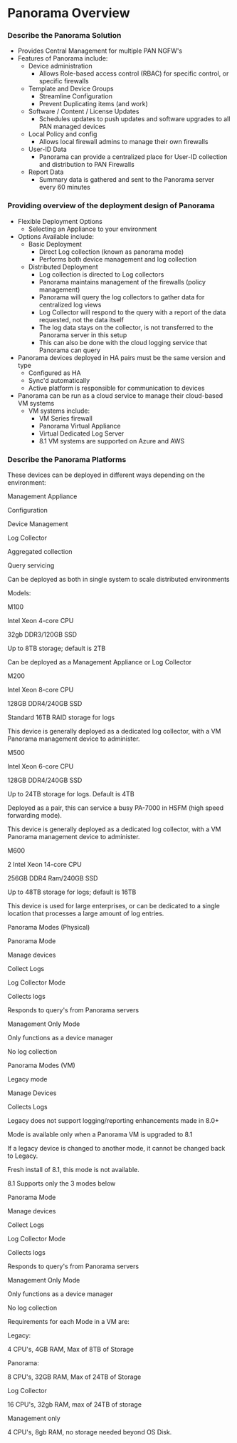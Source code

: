 # Panorama Overview

### Describe the Panorama Solution
* Provides Central Management for multiple PAN NGFW's
* Features of Panorama include:
  * Device administration
    * Allows Role-based access control (RBAC) for specific control, or specific firewalls
  * Template and Device Groups
    * Streamline Configuration
    * Prevent Duplicating items (and work)
  * Software / Content / License Updates
    * Schedules updates to push updates and software upgrades to all PAN managed devices
  * Local Policy and config
    * Allows local firewall admins to manage their own firewalls
  * User-ID Data
    * Panorama can provide a centralized place for User-ID collection and distribution to PAN Firewalls
  * Report Data
    * Summary data is gathered and sent to the Panorama server every 60 minutes

### Providing overview of the deployment design of Panorama
* Flexible Deployment Options
  * Selecting an Appliance to your environment
* Options Available include:
  * Basic Deployment
    * Direct Log collection (known as panorama mode)
    * Performs both device management and log collection
  * Distributed Deployment
    * Log collection is directed to Log collectors
    * Panorama maintains management of the firewalls (policy management)
    * Panorama will query the log collectors to gather data for centralized log views
    * Log Collector will respond to the query with a report of the data requested, not the data itself
    * The log data stays on the collector, is not transferred to the Panorama server in this setup
    * This can also be done with the cloud logging service that Panorama can query
* Panorama devices deployed in HA pairs must be the same version and type
  * Configured as HA
  * Sync'd automatically
  * Active platform is responsible for communication to devices
* Panorama can be run as a cloud service to manage their cloud-based VM systems
  * VM systems include:
    * VM Series firewall
    * Panorama Virtual Appliance
    * Virtual Dedicated Log Server
    * 8.1 VM systems are supported on Azure and AWS

### Describe the Panorama Platforms

These devices can be deployed in different ways depending on the environment:

Management Appliance

Configuration

Device Management

Log Collector

Aggregated collection

Query servicing

Can be deployed as both in single system to scale distributed environments

Models:

M100

Intel Xeon 4-core CPU

32gb DDR3/120GB SSD

Up to 8TB storage; default is 2TB

Can be deployed as a Management Appliance or Log Collector

M200

Intel Xeon 8-core CPU

128GB DDR4/240GB SSD

Standard 16TB RAID storage for logs

This device is generally deployed as a dedicated log collector, with a VM Panorama management device to administer.

M500

Intel Xeon 6-core CPU

128GB DDR4/240GB SSD

Up to 24TB storage for logs. Default is 4TB

Deployed as a pair, this can service a busy PA-7000 in HSFM (high speed forwarding mode).

This device is generally deployed as a dedicated log collector, with a VM Panorama management device to administer.

M600

2 Intel Xeon 14-core CPU

256GB DDR4 Ram/240GB SSD

Up to 48TB storage for logs; default is 16TB

This device is used for large enterprises, or can be dedicated to a single location that processes a large amount of log entries.

Panorama Modes (Physical)

Panorama Mode

Manage devices

Collect Logs

Log Collector Mode

Collects logs

Responds to query's from Panorama servers

Management Only Mode

Only functions as a device manager

No log collection

Panorama Modes (VM)

Legacy mode

Manage Devices

Collects Logs

Legacy does not support logging/reporting enhancements made in 8.0+

Mode is available only when a Panorama VM is upgraded to 8.1

If a legacy device is changed to another mode, it cannot be changed back to Legacy.

Fresh install of 8.1, this mode is not available.

8.1 Supports only the 3 modes below

Panorama Mode

Manage devices

Collect Logs

Log Collector Mode

Collects logs

Responds to query's from Panorama servers

Management Only Mode

Only functions as a device manager

No log collection

Requirements for each Mode in a VM are:

Legacy:

4 CPU's, 4GB RAM, Max of 8TB of Storage

Panorama:

8 CPU's, 32GB RAM, Max of 24TB of Storage

Log Collector

16 CPU's, 32gb RAM, max of 24TB of storage

Management only

4 CPU's, 8gb RAM, no storage needed beyond OS Disk.
